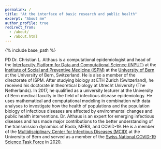 ```yaml
---
permalink: /
title: "At the interface of basic research and public health"
excerpt: "About me"
author_profile: true
redirect_from: 
  - /about/
  - /about.html
---
```


{% include base_path %}

PD Dr. Christian L. Althaus is a computational epidemiologist and head of the [Interfaculty Platform for Data and Computational Science (INPUT)](https://www.ispm.unibe.ch/research/research_groups/input/index_eng.html) at the [Institute of Social and Preventive Medicine (ISPM)](https://www.ispm.unibe.ch) at the [University of Bern](https://www.unibe.ch) at the University of Bern, Switzerland. He is also a member of the directorate of ISPM. After studying biology at ETH Zurich (Switzerland), he received his doctorate in theoretical biology at Utrecht University (The Netherlands). In 2017, he qualified as a university lecturer at the University of Bern medical faculty in the field of infectious disease epidemiology. He uses mathematical and computational modeling in combination with data analyses to investigate how the health of populations and the population biology of infectious diseases are affected by environmental changes and public health interventions. Dr. Althaus is an expert for emerging infectious diseases and has made major contributions to the better understanding of the transmission dynamics of Ebola, MERS, and COVID-19. He is a member of the [Multidisciplinary Center for Infectious Diseases (MCID)](https://www.mcid.unibe.ch) at the University of Bern and served as a member of the [Swiss National COVID-19 Science Task Force](https://sciencetaskforce.ch) in 2020.

